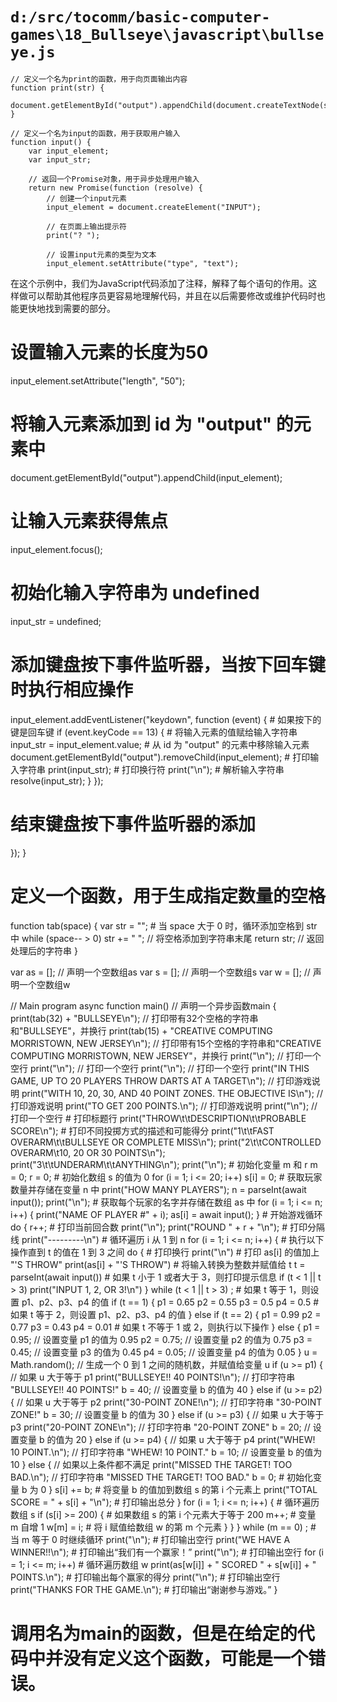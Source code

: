 # `d:/src/tocomm/basic-computer-games\18_Bullseye\javascript\bullseye.js`

```
// 定义一个名为print的函数，用于向页面输出内容
function print(str) {
    document.getElementById("output").appendChild(document.createTextNode(str));
}

// 定义一个名为input的函数，用于获取用户输入
function input() {
    var input_element;
    var input_str;

    // 返回一个Promise对象，用于异步处理用户输入
    return new Promise(function (resolve) {
        // 创建一个input元素
        input_element = document.createElement("INPUT");

        // 在页面上输出提示符
        print("? ");

        // 设置input元素的类型为文本
        input_element.setAttribute("type", "text");
```

在这个示例中，我们为JavaScript代码添加了注释，解释了每个语句的作用。这样做可以帮助其他程序员更容易地理解代码，并且在以后需要修改或维护代码时也能更快地找到需要的部分。
# 设置输入元素的长度为50
input_element.setAttribute("length", "50");
# 将输入元素添加到 id 为 "output" 的元素中
document.getElementById("output").appendChild(input_element);
# 让输入元素获得焦点
input_element.focus();
# 初始化输入字符串为 undefined
input_str = undefined;
# 添加键盘按下事件监听器，当按下回车键时执行相应操作
input_element.addEventListener("keydown", function (event) {
    # 如果按下的键是回车键
    if (event.keyCode == 13) {
        # 将输入元素的值赋给输入字符串
        input_str = input_element.value;
        # 从 id 为 "output" 的元素中移除输入元素
        document.getElementById("output").removeChild(input_element);
        # 打印输入字符串
        print(input_str);
        # 打印换行符
        print("\n");
        # 解析输入字符串
        resolve(input_str);
    }
});
# 结束键盘按下事件监听器的添加
});
}

# 定义一个函数，用于生成指定数量的空格
function tab(space)
{
    var str = "";
    # 当 space 大于 0 时，循环添加空格到 str 中
    while (space-- > 0)
        str += " ";  // 将空格添加到字符串末尾
    return str;  // 返回处理后的字符串
}

var as = [];  // 声明一个空数组as
var s = [];  // 声明一个空数组s
var w = [];  // 声明一个空数组w

// Main program
async function main()  // 声明一个异步函数main
{
    print(tab(32) + "BULLSEYE\n");  // 打印带有32个空格的字符串和"BULLSEYE"，并换行
    print(tab(15) + "CREATIVE COMPUTING  MORRISTOWN, NEW JERSEY\n");  // 打印带有15个空格的字符串和"CREATIVE COMPUTING  MORRISTOWN, NEW JERSEY"，并换行
    print("\n");  // 打印一个空行
    print("\n");  // 打印一个空行
    print("\n");  // 打印一个空行
    print("IN THIS GAME, UP TO 20 PLAYERS THROW DARTS AT A TARGET\n");  // 打印游戏说明
    print("WITH 10, 20, 30, AND 40 POINT ZONES.  THE OBJECTIVE IS\n");  // 打印游戏说明
    print("TO GET 200 POINTS.\n");  // 打印游戏说明
    print("\n");  // 打印一个空行
    # 打印标题行
    print("THROW\t\tDESCRIPTION\t\tPROBABLE SCORE\n");
    # 打印不同投掷方式的描述和可能得分
    print("1\t\tFAST OVERARM\t\tBULLSEYE OR COMPLETE MISS\n");
    print("2\t\tCONTROLLED OVERARM\t10, 20 OR 30 POINTS\n");
    print("3\t\tUNDERARM\t\tANYTHING\n");
    print("\n");
    # 初始化变量 m 和 r
    m = 0;
    r = 0;
    # 初始化数组 s 的值为 0
    for (i = 1; i <= 20; i++)
        s[i] = 0;
    # 获取玩家数量并存储在变量 n 中
    print("HOW MANY PLAYERS");
    n = parseInt(await input());
    print("\n");
    # 获取每个玩家的名字并存储在数组 as 中
    for (i = 1; i <= n; i++) {
        print("NAME OF PLAYER #" + i);
        as[i] = await input();
    }
    # 开始游戏循环
    do {
        r++;
        # 打印当前回合数
        print("\n");
        print("ROUND " + r + "\n");
        # 打印分隔线
        print("---------\n")
        # 循环遍历 i 从 1 到 n
        for (i = 1; i <= n; i++) {
            # 执行以下操作直到 t 的值在 1 到 3 之间
            do {
                # 打印换行
                print("\n")
                # 打印 as[i] 的值加上 "'S THROW"
                print(as[i] + "'S THROW")
                # 将输入转换为整数并赋值给 t
                t = parseInt(await input())
                # 如果 t 小于 1 或者大于 3，则打印提示信息
                if (t < 1 || t > 3)
                    print("INPUT 1, 2, OR 3!\n")
            } while (t < 1 || t > 3) ;
            # 如果 t 等于 1，则设置 p1、p2、p3、p4 的值
            if (t == 1) {
                p1 = 0.65
                p2 = 0.55
                p3 = 0.5
                p4 = 0.5
            # 如果 t 等于 2，则设置 p1、p2、p3、p4 的值
            } else if (t == 2) {
                p1 = 0.99
                p2 = 0.77
                p3 = 0.43
                p4 = 0.01
            # 如果 t 不等于 1 或 2，则执行以下操作
            } else {
                p1 = 0.95;  // 设置变量 p1 的值为 0.95
                p2 = 0.75;  // 设置变量 p2 的值为 0.75
                p3 = 0.45;  // 设置变量 p3 的值为 0.45
                p4 = 0.05;  // 设置变量 p4 的值为 0.05
            }
            u = Math.random();  // 生成一个 0 到 1 之间的随机数，并赋值给变量 u
            if (u >= p1) {  // 如果 u 大于等于 p1
                print("BULLSEYE!!  40 POINTS!\n");  // 打印字符串 "BULLSEYE!!  40 POINTS!"
                b = 40;  // 设置变量 b 的值为 40
            } else if (u >= p2) {  // 如果 u 大于等于 p2
                print("30-POINT ZONE!\n");  // 打印字符串 "30-POINT ZONE!"
                b = 30;  // 设置变量 b 的值为 30
            } else if (u >= p3) {  // 如果 u 大于等于 p3
                print("20-POINT ZONE\n");  // 打印字符串 "20-POINT ZONE"
                b = 20;  // 设置变量 b 的值为 20
            } else if (u >= p4) {  // 如果 u 大于等于 p4
                print("WHEW!  10 POINT.\n");  // 打印字符串 "WHEW!  10 POINT."
                b = 10;  // 设置变量 b 的值为 10
            } else {  // 如果以上条件都不满足
                print("MISSED THE TARGET!  TOO BAD.\n");  // 打印字符串 "MISSED THE TARGET!  TOO BAD."
                b = 0;  # 初始化变量 b 为 0
            }
            s[i] += b;  # 将变量 b 的值加到数组 s 的第 i 个元素上
            print("TOTAL SCORE = " + s[i] + "\n");  # 打印输出总分
        }
        for (i = 1; i <= n; i++) {  # 循环遍历数组 s
            if (s[i] >= 200) {  # 如果数组 s 的第 i 个元素大于等于 200
                m++;  # 变量 m 自增 1
                w[m] = i;  # 将 i 赋值给数组 w 的第 m 个元素
            }
        }
    } while (m == 0) ;  # 当 m 等于 0 时继续循环
    print("\n");  # 打印输出空行
    print("WE HAVE A WINNER!!\n");  # 打印输出“我们有一个赢家！”
    print("\n");  # 打印输出空行
    for (i = 1; i <= m; i++)  # 循环遍历数组 w
        print(as[w[i]] + " SCORED " + s[w[i]] + " POINTS.\n");  # 打印输出每个赢家的得分
    print("\n");  # 打印输出空行
    print("THANKS FOR THE GAME.\n");  # 打印输出“谢谢参与游戏。”
}
# 调用名为main的函数，但是在给定的代码中并没有定义这个函数，可能是一个错误。
```